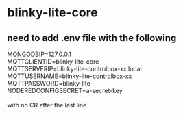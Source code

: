 # blinky-lite-core
## need to add .env file with the following
MONGODBIP=127.0.0.1<br/>
MQTTCLIENTID=blinky-lite-core<br/>
MQTTSERVERIP=blinky-lite-controlbox-xx.local<br/>
MQTTUSERNAME=blinky-lite-controlbox-xx<br/>
MQTTPASSWORD=blinky-lite<br/>
NODEREDCONFIGSECRET=a-secret-key<br/>
<br/>
with no CR after the last line

